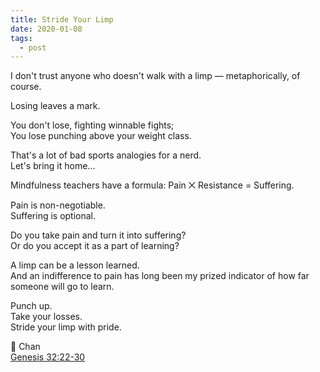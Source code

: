 ```yaml
---
title: Stride Your Limp
date: 2020-01-08
tags:
  - post
---
```


I don't trust anyone who doesn't walk with a limp — metaphorically, of course.

Losing leaves a mark.

You don't lose, fighting winnable fights;  
You lose punching above your weight class.

That's a lot of bad sports analogies for a nerd.  
Let's bring it home...

Mindfulness teachers have a formula: Pain ⨉ Resistance = Suffering.

Pain is non-negotiable.  
Suffering is optional.

Do you take pain and turn it into suffering?  
Or do you accept it as a part of learning?

A limp can be a lesson learned.  
And an indifference to pain has long been my prized indicator of how far someone will go to learn.

Punch up.  
Take your losses.  
Stride your limp with pride.

🥊 Chan  
[Genesis 32:22-30](https://www.biblegateway.com/passage/?search=genesis+32%3A22-32&version=ESV)
